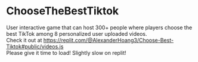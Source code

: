 # ChooseTheBestTiktok
User interactive game that can host 300+ people where players choose the best TikTok among 8 personalized user uploaded videos. </br>
Check it out at https://replit.com/@AlexanderHoang3/Choose-Best-Tiktok#public/videos.js </br>
Please give it time to load! Slightly slow on replit!
